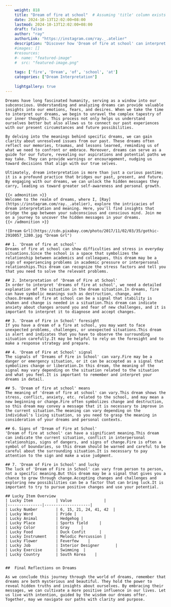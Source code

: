 ```yaml
---
    weight: 818
    title: "Dream of fire at school"  # Assuming 'title' column exists
    date: 2024-10-13T12:02:00+08:00
    lastmod: 2024-10-13T12:02:00+08:00
    draft: false
    author: "ray"
    authorLink: "https://instagram.com/ray._.atelier"
    description: "Discover how 'Dream of fire at school' can interpret your future and uncover its significant meanings in your life."
    #images: []
    #resources:
    #- name: "featured-image"
    #  src: "featured-image.png"
    
    tags: ['fire', 'Dream', 'of', 'school', 'at']
    categories: ["Dream Interpretation"]
    
    lightgallery: true
---
```

    
    Dreams have long fascinated humanity, serving as a window into our subconscious. Understanding and analyzing dreams can provide valuable insights into our emotions, fears, and desires. When we take the time to interpret our dreams, we begin to unravel the complex tapestry of our inner thoughts. This process not only helps us understand ourselves better but also allows us to connect our past experiences with our present circumstances and future possibilities.
    
    By delving into the meanings behind specific dreams, we can gain clarity about unresolved issues from our past. These dreams often reflect our memories, traumas, and lessons learned, reminding us of what we need to confront or embrace. Moreover, dreams can serve as a guide for our future, revealing our aspirations and potential paths we may take. They can provide warnings or encouragement, nudging us toward decisions that align with our true selves.
    
    Ultimately, dream interpretation is more than just a curious pastime; it is a profound practice that bridges our past, present, and future. By engaging with our dreams, we can unlock the hidden messages they carry, leading us toward greater self-awareness and personal growth.
    
    {{< admonition >}}
    Welcome to the realm of dreams, where I, [Ray](https://instagram.com/ray._.atelier), explore the intricacies of dream interpretation and meaning. Here, you’ll find insights that bridge the gap between your subconscious and conscious mind. Join me on a journey to uncover the hidden messages in your dreams.
    {{< /admonition >}}
    
    ![Dream Grl](https://cdn.pixabay.com/photo/2017/11/02/03/35/gothic-2910057_1280.jpg "Dream Grl")
    
    ## 1. 'Dream of fire at school'
    Dreams of fire at school can show difficulties and stress in everyday situations.Since the school is a space that symbolizes the relationship between academics and colleagues, this dream may be a sign of experiencing problems in academic pressure or interpersonal relationships.This dream can recognize the stress factors and tell you that you need to solve the relevant problems.
    
    ## 2. Interpretation of 'Dream of Fire at School'
    In order to interpret 'dreams of fire at school', we need a detailed explanation of the situation in the dream situation.In dreams, fire can have symbolic meanings such as destruction, change, and chaos.Dreams of fire at school can be a signal that stability is shaken and change is needed in a situation.This dream can indicate anxiety about changes around you and fear of new challenges, and it is important to interpret it to diagnose and accept changes.
    
    ## 3. 'Dream of Fire in School' foresight
    If you have a dream of a fire at school, you may want to face unexpected problems, challenges, or unexpected situations.This dream is alert and indicates that you have to observe the surrounding situation carefully.It may be helpful to rely on the foresight and to make a response strategy and prepare.
    
    ## 4. 'Dream of Fire at School' signal
    The signals of 'Dreams of Fire in School' can vary.Fire may be a danger or emergency situation, or it can be accepted as a signal that symbolizes change or liberation.In this dream, the meaning of the signal may vary depending on the situation related to the situation and what you feel.It is important to remember and interpret your dreams in detail.
    
    ## 5. 'Dream of fire at school' means
    The meaning of 'dream of fire at school' can vary.This dream shows the stress, conflict, anxiety, etc. related to the school, and may mean a new beginning or change.Fire often symbolizes change and destruction, so this dream may convey a message that it is necessary to improve in the current situation.The meaning can vary depending on the individual's living situation, so you need to grasp the meaning in consideration of your dreams and personal contexts.
    
    ## 6. Signs of 'Dream of Fire at School'
    'Dream of fire at school' can have a significant meaning.This dream can indicate the current situation, conflict in interpersonal relationships, signs of dangers, and signs of change.Fire is often a symbol of boundaries, so this dream should be warned and careful to be careful about the surrounding situation.It is necessary to pay attention to the sign and make a wise judgment.
    
    ## 7. 'Dream of Fire in School' and lucky
    The luck of 'Dream of Fire in School' can vary from person to person, not a specific meaning.But this dream may be a signal that gives you a chance to grow through change.Accepting changes and challenges and exploring new possibilities can be a factor that can bring luck.It is important to try to pursue positive changes and use your potential.
    
    ## Lucky Item Overview
    | Lucky Item          | Value              |
    |---------------|--------------------|
    | Lucky Number        | 6, 15, 21, 24, 41, 42  |
    | Lucky Word          | Pride |
    | Lucky Animal        | Hedgehog |
    | Lucky Place         | Sports field     |
    | Lucky Color         | Gray     |
    | Lucky Food          | Duck Confit      |
    | Lucky Instrument    | Melodic Percussion |
    | Lucky Flower        | Feverfew    |
    | Lucky Job           | Interior Designer       |
    | Lucky Exercise      | Swimming  |
    | Lucky Country       | South Korea    |
    
    
    ##  Final Reflections on Dreams
    
    As we conclude this journey through the world of dreams, remember that dreams are both mysterious and beautiful. They hold the power to reveal hidden truths and insights about ourselves. By embracing their messages, we can cultivate a more positive influence in our lives. Let us live with intention, guided by the wisdom our dreams offer. Together, may we navigate our paths with clarity and purpose.
    